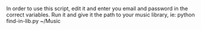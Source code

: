 In order to use this script, edit it and enter you email and password in the correct variables.
Run it and give it the path to your music library, ie:
python find-in-lib.py ~/Music

